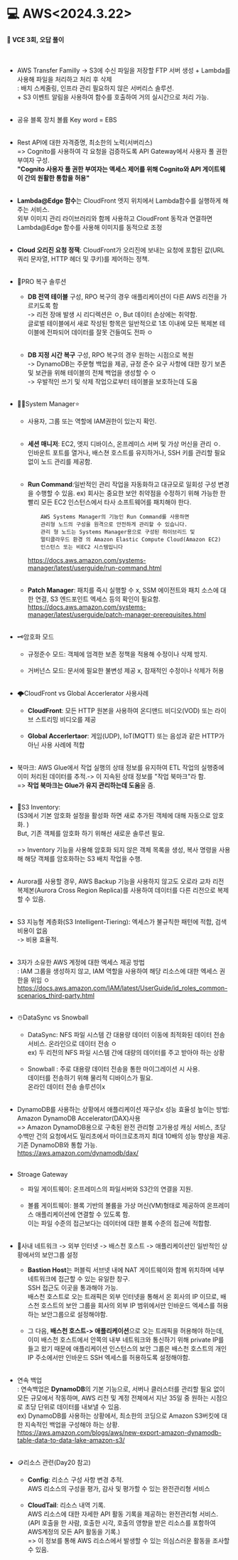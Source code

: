 <h1>💻 AWS<2024.3.22></h1>
<h4>📖 VCE 3회, 오답 풀이<br></h4><br>

- AWS Transfer Familly -> S3에 수신 파일을 저장할 FTP 서버 생성 + Lambda를 사용해 파일을 처리하고 처리 후 삭제<br>
: 배치 스케줄링, 인프라 관리 필요하지 않은 서버리스 솔루션.<br> + S3 이벤트 알림을 사용하여 함수를 호출하여 거의 실시간으로 처리 가능.<br><br>


- 공유 블록 장치 볼륨 Key word = EBS<br><br>

- Rest API에 대한 자격증명, 최소한의 노력(서버리스)<br>
=> Cognito를 사용하여 각 요청을 검증하도록 API Gateway에서 사용자 풀 권한 부여자 구성. <br>
**"Cognito 사용자 풀 권한 부여자는 액세스 제어를 위해 Cognito와 API 게이트웨이 간의 원활한 통합을 허용"**<br><br>

- **Lambda@Edge 함수**는 CloudFront 엣지 위치에서 Lambda함수를 실행하게 해주는 서비스.<br>
외부 이미지 관리 라이브러리와 함께 사용하고 CloudFront 동작과 연결하면 Lambda@Edge 함수를 사용해 이미지를 동적으로 조정<br><br>

- **Cloud 오리진 요청 정잭**: CloudFront가 오리진에 보내는 요청에 포함된 값(URL 쿼리 문자열, HTTP 헤더 및 쿠키)를 제어하는 정책. <br><br>

- 🧷PRO 복구 솔루션
  - **DB 전역 테이블** 구성, RPO 복구의 경우 애플리케이션이 다른 AWS 리전을 가르키도록 함 <br>
-> 리전 장애 발생 시 리디렉션은 ㅇ, But 데이터 손상에는 취약함.<br>
글로벌 테이블에서 새로 작성된 항목은 일반적으로 1초 이내에 모든 복제본 테이블에 전파되어 데이터를 잘못 건들여도 전파 ㅇ <br><br>

  - **DB 지정 시간 복구** 구성, RPO 복구의 경우 원하는 시점으로 복원<br>
-> DynamoDB는 주문형 백업을 제공, 규정 준수 요구 사항에 대한 장기 보존 및 보관을 위해 테이블의 전체 백업을 생성할 수 ㅇ<br>
-> 우발적인 쓰기 및 삭제 작업으로부터 테이블을 보호하는데 도움 <br><br>

- 👨‍💼System Manager⭐
    - 사용자, 그룹 또는 역할에 IAM권한이 있는지 확인. <br><br>
    - **세션 매니저**: EC2, 엣지 디바이스, 온프레미스 서버 및 가상 머신을 관리 ㅇ. <br>인바운트 포트를 열거나, 배스쳔 호스트를 유지하거나, SSH 키를 관리할 필요 없이 노드 관리를 제공함.<br><br>
  - **Run Command**:일반적인 관리 작업을 자동화하고 대규모로 일회성 구성 변경을 수행할 수 있음.
  ex) 회사는 중요한 보안 취약점을 수정하기 위해 가능한 한 빨리 모든 EC2 인스턴스에서 타사 소프트웨어를 패치해야 한다.

            AWS Systems Manager의 기능인 Run Command를 사용하면 
            관리형 노드의 구성을 원격으로 안전하게 관리할 수 있습니다. 
            관리 형 노드는 Systems Manager용으로 구성된 하이브리드 및 
            멀티클라우드 환경 의 Amazon Elastic Compute Cloud(Amazon EC2) 
            인스턴스 또는 비EC2 시스템입니다 
            
     https://docs.aws.amazon.com/systems-manager/latest/userguide/run-command.html<br><br>

  - **Patch Manager**: 패치를 즉시 실행할 수 x, SSM 에이전트와 패치 소스에 대한 연결, S3 엔드포인트 엑세스 등의 확인이 필요함.<br>
https://docs.aws.amazon.com/systems-manager/latest/userguide/patch-manager-prerequisites.html<br><br>

 - 🗝️암호화 모드
     - 규정준수 모드: 객체에 엄격한 보존 정책을 적용해 수정이나 삭제 방지.<br><br>
     - 거버넌스 모드: 문서에 필요한 불변성 제공 x, 잠재적인 수정이나 삭제가 허용<br><br>
  

- 🌩️CloudFront vs Global Accerlerator 사용사례
  - **CloudFront**: 모든 HTTP 원본을 사용하여 온디맨드 비디오(VOD) 또는 라이브 스트리밍 비디오를 제공<br><br>
  - **Global Accerlertaor**: 게임(UDP), IoT(MQTT) 또는 음성과 같은 HTTP가 아닌 사용 사례에 적합<br><br>

- 북마크: AWS Glue에서 작업 실행의 상태 정보를 유지하여 ETL 작업의 실행중에 이미 처리된 데이터를 추적.-> 이 지속된 상태 정보를 "작업 북마크"라 함. <br>=> **작업 북마크는 Glue가 유지 관리하는데 도움**울 줌.<br><br>


- 👜S3 Inventory: <br>(S3에서 기본 암호화 설정을 활성화 하면 새로 추가된 객체에 대해 자동으로 암호화. )<br>But, 기존 객체를 암호화 하기 위해선 새로운 솔루션 필요.<br><br> => Inventory 기능을 사용해 암호화 되지 않은 객체 목록을 생성, 복사 명령을 사용해 해당 객체를 암호화하는 S3 배치 작업을 수행.<br><br>

- Aurora를 사용할 경우, AWS Backup 기능을 사용하지 않고도 오로라 교차 리전 복제본(Aurora Cross Region Replica)를 사용하여 데이터를 다른 리전으로 복제할 수 있음.<br><br>

- S3 지능형 계층화(S3 Intelligent-Tiering): 엑세스가 불규칙한 패턴에 적합, 검색 비용이 없음 <br>-> 비용 효율적. <br><br>

- 3자가 소유한 AWS 계정에 대한 엑세스 제공 방법<br>
: IAM 그룹을 생성하지 않고, IAM 역할을 사용하여 해당 리소스에 대한 엑세스 권한을 위임 ㅇ<br>https://docs.aws.amazon.com/IAM/latest/UserGuide/id_roles_common-scenarios_third-party.html<br><br>

- ☃️DataSync vs Snowball
  - DataSync: NFS 파일 시스템 간 대용량 데이터 이동에 최적화된 데이터 전송 서비스. 온라인으로 데이터 전송 ㅇ<br>
  ex) 두 리전의 NFS 파일 시스템 간에 대량의 데이터를 주고 받아야 하는 상황<br><br>
  - Snowball : 주로 대용량 데이터 전송을 통한 마이그레이션 시 사용.<br>데이터를 전송하기 위해 물리적 디바이스가 필요.<br> 온라인 데이터 전송 솔루션이x<br><br>

- DynamoDB를 사용하는 상황에서 애플리케이션 재구성x 성능 효율성 높이는 방법:<br> Amazon DynamoDB Accelerator(DAX)사용<br>
=> Amazon DynamoDB용으로 구축된 완전 관리형 고가용성 캐싱 서비스, 초당 수백만 건의 요청에서도 밀리초에서 마이크로초까지 최대 10배의 성능 향상을 제공. <br>기존 DynamoDB와 통합 가능.<br>
https://aws.amazon.com/dynamodb/dax/<br><br>

- Stroage Gateway
    - 파일 게이트웨이: 온프레미스의 파일서버와  S3간의 연결을 지원.<br><br>
    - 볼륨 게이트웨이: 블록 기반의 볼륨을 가상 머신(VM)형태로 제공하여 온프레미스 애플리케이션에 연결할 수 있도록 함.<br> 이는 파일 수준의 접근보다는 데이터에 대한 블록 수준의 접근에 적합함.<br><br>
  
- 🧷사내 네트워크 -> 외부 인터넷 -> 배스천 호스트 -> 애플리케이션인 일반적인 상황에서의 보안그룹 설정
    - **Bastion Host**는 퍼블릭 서브넷 내에 NAT 게이트웨이와 함께 위치하며 네부 네트워크에 접근할 수 있는 유일한 창구. <br>SSH 접근도 이곳을 통과해야 가능.<br> 배스천 호스트로 오는 트래픽은 외부 인터넷을 통해서 온 회사의 IP 이므로, 배스천 호스트의 보안 그룹을 회사의 외부 IP 범위에서만 인바운드 엑세스를 허용하는 보안그룹으로 설정해야함.<br><br>
   - 그 다음, **배스천 호스트-> 애플리케이션**으로 오는 트래픽을 허용해야 하는데, <br>이미 배스천 호스트에서 안쪽의 내부 네트워크와 통신하기 위해 private IP를 들고 왔기 때문에 애플리케이션 인스턴스의 보안 그룹은 배스천 호스트의 개인 IP 주소에서만 인바운드 SSH 엑세스를 허용하도록 설정해야함.<br><br>

- 연속 백업<br>
  : 연속백업은 **DynamoDB**의 기본 기능으로, 서버나 클러스터를 관리할 필요 없이 모든 규모에서 작동하며, AWS 리전 및 계정 전체에서 지난 35일 중 원하는 시점으로 초당 단위로 데이터를 내보낼 수 있음.<br>
  ex) DynamoDB를 사용하는 상황에서, 최소한의 코딩으로 Amazon S3버킷에 대한 지속적인 백업을 구성해야 하는 상황.<br>
https://aws.amazon.com/blogs/aws/new-export-amazon-dynamodb-table-data-to-data-lake-amazon-s3/<br><br>

- 🪙리소스 관련(Day20 참고)
   - **Config**: 리소스 구성 사항 변경 추적. <br>AWS 리소스의 구성을 평가, 감사 및 평가할 수 있는 완전관리형 서비스<br><br>
   - **CloudTail**: 리소스 내역 기록. <br>AWS 리소스에  대한 자세한 API 활동 기록을 제공하는 완전관리형 서비스. <br>(API 호출을 한 사람, 호출한 시각, 호출의 영향을 받은 리소스를 포함하여  AWS계정의 모든 API 활동을 기록.)<br>
=> 이 정보를 통해 AWS 리소스에서 발생할 수 있는 의심스러운 활동을 조사할 수 있음.<br><br>

